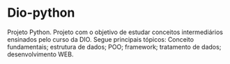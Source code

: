 # Dio-python
Projeto Python.
Projeto com o objetivo de estudar conceitos intermediários ensinados pelo curso da DIO. 
Segue principais tópicos: 
  Conceito fundamentais;
  estrutura de dados;
  POO;
  framework;
  tratamento de dados;
  desenvolvimento WEB.
